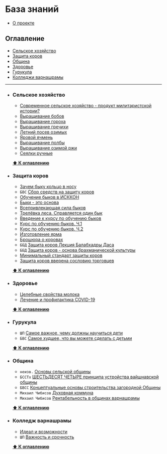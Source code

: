 # База знаний

- [О проекте](./README.md#о-проекте)

## Оглавление

- [Сельское хозяйство](#сельское-хозяйство)
- [Защита коров](#защита-коров)
- [Община](#община)
- [Здоровье](#здоровье)
- [Гурукула](#гурукула)
- [Колледжи варнашрамы](#колледж-варнашрамы)

---

- ### Сельское хозяйство

  - [Современное сельское хозяйство - продукт милитаристской истории?](./materials/agriculture/sel-hoz-voen-hoz.md)
  - [Выращивание бобов](https://vk.com/wall-183099234_634)
  - [Выращивание гороха](https://vk.com/wall-183099234_558)
  - [Выращивание гречихи](https://vk.com/wall-183099234_359)
  - [Летний посев озимых](https://vk.com/wall-183099234_667)
  - [Яровой ячмень](https://vk.com/wall-183099234_528)
  - [Выращивание полбы](https://vk.com/wall-183099234_464)
  - [Выращивание озимой ржи](https://vk.com/wall-183099234_375)
  - [Сеялки ручные](https://vk.com/wall-183099234_535)

  **[⬆ К оглавлению](#оглавление)**

- ### Защита коров

  - [Зачем быку кольцо в носу](https://prostayajizn.ru/zachem-byku-koltso-v-nosu.html)
  - `БВС` [Cбор средств на защиту коров](https://prostayajizn.ru/bkhakti-vikasha-svami-o-zashchite-korov.html)
  - [Обучение быков в ИСККОН](https://prostayajizn.ru/vseprivlekayushchaya-sila-bykov/obuchenie-bykov-v-iskkon.html)
  - [Быки - это основа](https://prostayajizn.ru/vseprivlekayushchaya-sila-bykov/byki-eto-osnova.html)
  - [Всепривлекающая сила быков](https://prostayajizn.ru/vseprivlekayushchaya-sila-bykov/vseprivlekayushchaya-sila-bykov-otzyvy-so-vsego-mira.html)
  - [Трелёвка леса. Справляется один бык](https://prostayajizn.ru/vseprivlekayushchaya-sila-bykov/treljovka-lesa-spravlyaetsya-odin-byk.html)
  - [Введение к курсу по обучению быков](https://prostayajizn.ru/obuchenie-volov.html)
  - [Курс по обучению быков. Ч.1](https://prostayajizn.ru/obuchenie-volov-chetyre-uroka-ot-balabkhadry-dasa.html)
  - [Курс по обучению быков. Ч.2](https://prostayajizn.ru/obuchenie-volov-3.html)
  - [Изготовление ярма](https://prostayajizn.ru/izgotovlenie-yarma.html)
  - [Брошюра о коровах](https://prostayajizn.ru/broshyura-o-korovakh.html)
  - `ББД` [Защита коров Лекция Балабхадры Даса](https://prostayajizn.ru/zashchita-korov/zashchita-korov-lektsiya-balabkhadry-dasa.html)
  - `ББД` [Защита коров - основа брахманической культуры](https://prostayajizn.ru/zashchita-korov/zashchita-korov-lektsiya-balabkhadry-dasa.html)
  - [Минимальный стандарт защиты коров](https://prostayajizn.ru/zashchita-korov/minimalnyj-standart-zashchity-korov.html)
  - [Защита коров вверена сословию торговцев](https://prostayajizn.ru/shrila-prabkhupada-o-varnashrame-i-zashchite-korov/zashchita-korov-vverena-sosloviyu-torgovtsev.html)

  **[⬆ К оглавлению](#оглавление)**

- ### Здоровье

  - [Целебные свойства молока](./materials/health/milk.md)
  - [Лечение и профилактика COVID-19](./materials/health/COVID-19/covid-19.md)

  **[⬆ К оглавлению](#оглавление)**

- ### Гурукула

  - `ШП` [Самое важное, чему должны научиться дети](https://vk.com/wall-184671411_15)
  - `БВС` [Самое худшее, что вы можете сделать с детьми](https://bvks.ru/reader/articles/samoe_hudshee/)

  **[⬆ К оглавлению](#оглавление)**

- ### Община

  - `неизв.` [Основы сельской общины](./materials/community/community-basic.md)
  - `БССТх` [ШЕСТЬДЕСЯТ ЧЕТЫРЕ принципа устройства вайшнавской общины](./materials/community/community-64-bsst.md)
  - `БВСС` [Концептуальные основы строительства загородной Общины](./materials/community/community-concept.md)
  - `Михаил Чибисов` [Духовная коммуна](./materials/community/spititual-community.md)
  - `Михаил Чибисов` [Рентабельность в общинах варнашрамы](./materials/community/rentabelnost.md)

  **[⬆ К оглавлению](#оглавление)**

- ### Колледж варнашрамы

  - [Идеал и возможности](https://vk.com/wall-139508666_857)
  - `ШП` [Важность и срочность](https://vk.com/@-58154410-kolledzh-varnashramy-neobhodimo-osnovat-nemedlenno)

  **[⬆ К оглавлению](#оглавление)**
